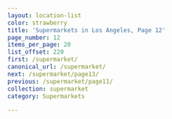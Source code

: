 ```yaml
---
layout: location-list
color: strawberry
title: 'Supermarkets in Los Angeles, Page 12'
page_number: 12
items_per_page: 20
list_offset: 220
first: /supermarket/
canonical_url: /supermarket/
next: /supermarket/page13/
previous: /supermarket/page11/
collection: supermarket
category: Supermarkets

---
```

